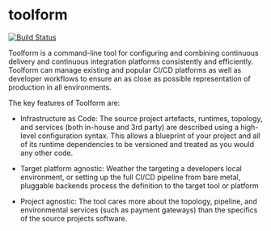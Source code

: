 # toolform

[![Build Status](https://travis-ci.org/agiledigital/toolform.svg?branch=master)](https://travis-ci.org/agiledigital/toolform)

Toolform is a command-line tool for configuring and combining continuous delivery and continuous integration platforms consistently and efficiently. Toolform can manage existing and popular CI/CD platforms as well as developer workflows to ensure an as close as possible representation of production in all environments.

The key features of Toolform are:

* Infrastructure as Code: The source project artefacts, runtimes, topology, and services (both in-house and 3rd party) are described using a high-level configuration syntax. This allows a blueprint of your project and all of its runtime dependencies to be versioned and treated as you would any other code.

* Target platform agnostic: Weather the targeting a developers local environment, or setting up the full CI/CD pipeline from bare metal, pluggable backends process the definition to the target tool or platform

* Project agnostic: The tool cares more about the topology, pipeline, and environmental services (such as payment gateways) than the specifics of the source projects software.
